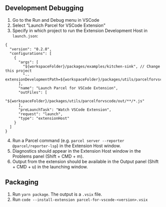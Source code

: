 ## Development Debugging

1. Go to the Run and Debug menu in VSCode
2. Select "Launch Parcel for VSCode Extension"
3. Specify in which project to run the Extension Development Host in `launch.json`:

```
{
  "version": "0.2.0",
  "configurations": [
    {
      "args": [
        "${workspaceFolder}/packages/examples/kitchen-sink", // Change this project
        "--extensionDevelopmentPath=${workspaceFolder}/packages/utils/parcelforvscode"
      ],
      "name": "Launch Parcel for VSCode Extension",
      "outFiles": [
        "${workspaceFolder}/packages/utils/parcelforvscode/out/**/*.js"
      ],
      "preLaunchTask": "Watch VSCode Extension",
      "request": "launch",
      "type": "extensionHost"
    }
  ]
}
```

4. Run a Parcel command (e.g. `parcel server --reporter @parcel/reporter-lsp`) in the Extension Host window.
5. Diagnostics should appear in the Extension Host window in the Problems panel (Shift + CMD + m).
6. Output from the extension should be available in the Output panel (Shift + CMD + u) in the launching window.

## Packaging

1. Run `yarn package`. The output is a `.vsix` file.
2. Run `code --install-extension parcel-for-vscode-<version>.vsix`
